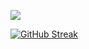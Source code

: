 ![](https://komarev.com/ghpvc/?username=ThomasVerhoeven1998&color=brightgreen)

[![GitHub Streak](https://streak-stats.demolab.com/?user=ThomasVerhoeven1998&theme=dark)](https://git.io/streak-stats)
